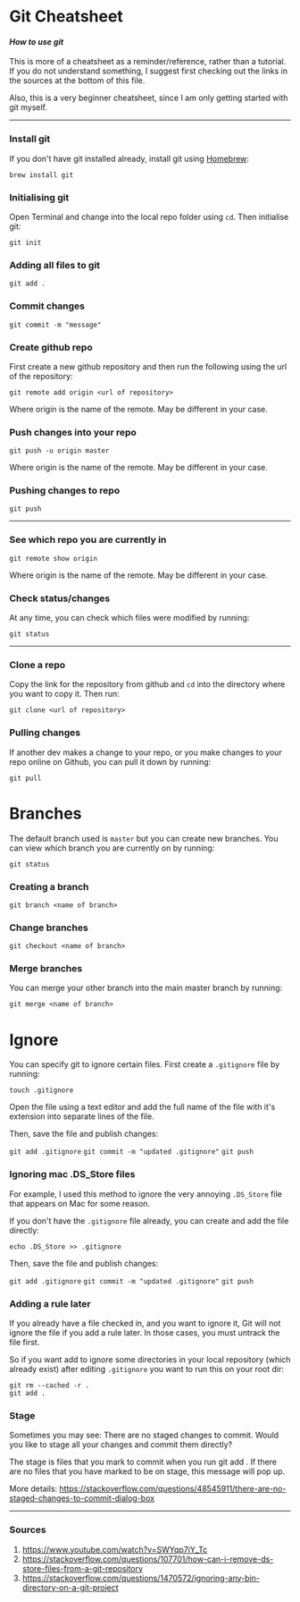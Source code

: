 # Git Cheatsheet
#### _How to use git_

This is more of a cheatsheet as a reminder/reference, rather than a tutorial. If you do not understand something, I suggest first checking out the links in the sources at the bottom of this file.

Also, this is a very beginner cheatsheet, since I am only getting started with git myself.

***
### Install git

If you don't have git installed already, install git using [Homebrew](https://brew.sh):

`brew install git`

### Initialising git
Open Terminal and change into the local repo folder using `cd`. Then initialise git:

`git init`

### Adding all files to git
`git add .`

### Commit changes
`git commit -m "message"`

### Create github repo
First create a new github repository and then run the following using the url of the repository:

`git remote add origin <url of repository>`

Where origin is the name of the remote. May be different in your case. 


### Push changes into your repo

`git push -u origin master`

Where origin is the name of the remote. May be different in your case. 


### Pushing changes to repo

`git push`

***

### See which repo you are currently in

`git remote show origin`

Where origin is the name of the remote. May be different in your case. 


### Check status/changes
At any time, you can check which files were modified by running:

`git status`

***

### Clone a repo

Copy the link for the repository from github and `cd` into the directory where you want to copy it. Then run:

`git clone <url of repository>`


### Pulling changes
If another dev makes a change to your repo, or you make changes to your repo online on Github, you can pull it down by running:

`git pull`


# Branches

The default branch used is `master` but you can create new branches. You can view which branch you are currently on by running:

`git status`

### Creating a branch

`git branch <name of branch>`

### Change branches

`git checkout <name of branch>`

### Merge branches
You can merge your other branch into the main master branch by running:

`git merge <name of branch>`

# Ignore

You can specify git to ignore certain files. First create a `.gitignore` file by running:

`touch .gitignore`

Open the file using a text editor and add the full name of the file with it's extension into separate lines of the file.

Then, save the file and publish changes:

`git add .gitignore`
`git commit -m "updated .gitignore"`
`git push`


### Ignoring mac .DS_Store files

For example, I used this method to ignore the very annoying `.DS_Store` file that appears on Mac for some reason.

If you don't have the `.gitignore` file already, you can create and add the file directly:

`echo .DS_Store >> .gitignore`

Then, save the file and publish changes:

`git add .gitignore`
`git commit -m "updated .gitignore"`
`git push`

### Adding a rule later

If you already have a file checked in, and you want to ignore it, Git will not ignore the file if you add a rule later. In those cases, you must untrack the file first.

So if you want add to ignore some directories in your local repository (which already exist) after editing `.gitignore` you want to run this on your root dir:

```
git rm --cached -r .
git add .
```

### Stage
Sometimes you may see: There are no staged changes to commit.
Would you like to stage all your changes and commit them directly?

The stage is files that you mark to commit when you run git add . 
If there are no files that you have marked to be on stage, this message will pop up. 

More details:
https://stackoverflow.com/questions/48545911/there-are-no-staged-changes-to-commit-dialog-box




***

### Sources

1. https://www.youtube.com/watch?v=SWYqp7iY_Tc
1. https://stackoverflow.com/questions/107701/how-can-i-remove-ds-store-files-from-a-git-repository
1. https://stackoverflow.com/questions/1470572/ignoring-any-bin-directory-on-a-git-project
